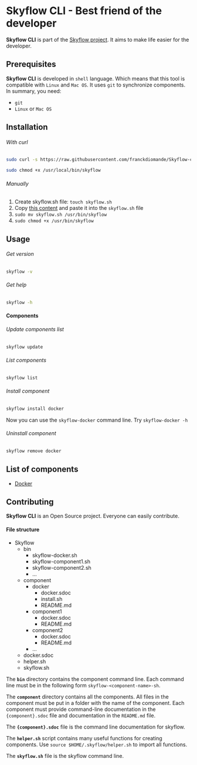 Skyflow CLI - Best friend of the developer
==============================================
**Skyflow CLI** is part of the [Skyflow project][1]. 
It aims to make life easier for the developer.

Prerequisites
----------------------------------------------
**Skyflow CLI** is developed in `shell` language. Which means that this tool is compatible with `Linux` and `Mac OS`. 
It uses `git` to synchronize components. In summary, you need:
* `git`
* `Linux` or `Mac OS`

Installation
----------------------------------------------

###### _With curl_

```bash
sudo curl -s https://raw.githubusercontent.com/franckdiomande/Skyflow-cli/master/skyflow.sh -o /usr/local/bin/skyflow
```

```bash
sudo chmod +x /usr/local/bin/skyflow
```

###### _Manually_

1. Create skyflow.sh file: `touch skyflow.sh`
2. Copy [this content][2] and paste it into the `skyflow.sh` file
3. `sudo mv skyflow.sh /usr/bin/skyflow`
4. `sudo chmod +x /usr/bin/skyflow`

Usage
----------------------------------------------

###### _Get version_
```bash
skyflow -v
```

###### _Get help_
```bash
skyflow -h
```

#### Components

###### _Update components list_
```bash
skyflow update
```

###### _List components_
```bash
skyflow list
```

###### _Install component_
```bash
skyflow install docker
```
Now you can use the `skyflow-docker` command line. Try `skyflow-docker -h`

###### _Uninstall component_
```bash
skyflow remove docker
```

List of components
----------------------------------------------

- [Docker][3]


Contributing
----------------------------------------------

**Skyflow CLI** is an Open Source project. Everyone can easily contribute.

#### File structure

- Skyflow
    - bin
        - skyflow-docker.sh
        - skyflow-component1.sh
        - skyflow-component2.sh
        - ...
    - component
        - docker
            - docker.sdoc
            - install.sh
            - README.md
        - component1
            - docker.sdoc
            - README.md
        - component2
            - docker.sdoc
            - README.md
        - ...
    - docker.sdoc
    - helper.sh
    - skyflow.sh

The **`bin`** directory contains the component command line.
Each command line must be in the following form `skyflow-<component-name>-sh`.

The **`component`** directory contains all the components.
All files in the component must be put in a folder with the name of the component.
Each component must provide command-line documentation in the `{component}.sdoc` file and documentation in the `README.md` file.

The **`{component}.sdoc`** file is the command line documentation for skyflow.

The **`helper.sh`** script contains many useful functions for creating components.
Use `source $HOME/.skyflow/helper.sh` to import all functions. 

The **`skyflow.sh`** file is the skyflow command line.

[1]: http://hub.skyflow.io:8080
[2]: https://raw.githubusercontent.com/franckdiomande/Skyflow-cli/master/skyflow.sh
[3]: https://github.com/franckdiomande/Skyflow-cli/blob/master/component/docker/README.md
